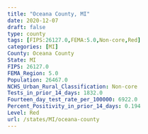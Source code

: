 ```yaml
---
title: "Oceana County, MI"
date: 2020-12-07
draft: false
type: county
tags: [FIPS:26127.0,FEMA:5.0,Non-core,Red]
categories: [MI]
County: Oceana County
State: MI
FIPS: 26127.0
FEMA_Region: 5.0
Population: 26467.0
NCHS_Urban_Rural_Classification: Non-core
Tests_in_prior_14_days: 1832.0
Fourteen_day_test_rate_per_100000: 6922.0
Percent_Positivity_in_prior_14_days: 0.194
Level: Red
url: /states/MI/oceana-county
---
```



